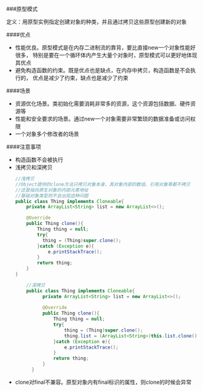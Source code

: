 ###原型模式

定义：用原型实例指定创建对象的种类，并且通过拷贝这些原型创建新的对象

####优点
- 性能优良。原型模式是在内存二进制流的靠背，要比直接new一个对象性能好很多，
  特别是要在一个循环体内产生大量个对象时，原型模式可以更好地体现其优点
- 避免构造函数的约束。既是优点也是缺点，在内存中拷贝，构造函数是不会执行的，
  优点是减少了约束，缺点也是减少了约束
  
####场景
- 资源优化场景。类初始化需要消耗非常多的资源，这个资源包括数据、硬件资源等
- 性能和安全要求的场景。通过new一个对象需要非常繁琐的数据准备或访问权限
- 一个对象多个修改者的场景

####注意事项
- 构造函数不会被执行
- 浅拷贝和深拷贝
  ```java
  //浅拷贝
  //Object提供的clone方法只拷贝对象本身，其对象内部的数组、引用对象等都不拷贝
  //还是指向原生对象的内部元素地址
  //基础对象类型则不会出现这种问题
  public class Thing implements Cloneable{
      private ArrayList<String> list = new ArrayList<>();
  
      @Override
      public Thing clone(){
          Thing thing = null;
          try{
            thing = (Thing)super.clone();
          }catch (Exception e){
              e.printStackTrace();
          }
          return thing;
      }
  }  
  ```
  ```java
      //深拷贝
      public class Thing implements Cloneable{
            private ArrayList<String> list = new ArrayList<>();
        
            @Override
            public Thing clone(){
                Thing thing = null;
                try{
                    thing = (Thing)super.clone();
                    thing.list = (ArrayList<String>)this.list.clone();  
                }catch (Exception e){
                    e.printStackTrace();
                }
                return thing;
            }
        }  
  ```
- clone对final不兼容。原型对象内有final标识的属性，则clone的时候会异常